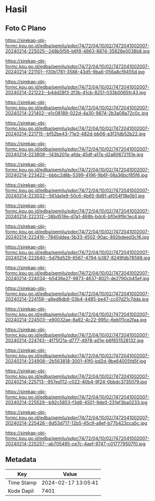 # Hasil

## Foto C Plano

https://sirekap-obj-formc.kpu.go.id/edba/pemilu/pdpr/74/72/04/10/02/7472041002007-20240214-225025--248b5f56-b6f8-4863-8874-35828e0038b8.jpg

https://sirekap-obj-formc.kpu.go.id/edba/pemilu/pdpr/74/72/04/10/02/7472041002007-20240214-221101--f30b1781-3588-43d5-9ba6-056a8cf8455d.jpg

https://sirekap-obj-formc.kpu.go.id/edba/pemilu/pdpr/74/72/04/10/02/7472041002007-20240214-221222--b4dd28f3-2f3b-41cb-8251-033b0065fc43.jpg

https://sirekap-obj-formc.kpu.go.id/edba/pemilu/pdpr/74/72/04/10/02/7472041002007-20240214-221402--e1c08189-022d-4a30-9874-2b3a08a72c0c.jpg

https://sirekap-obj-formc.kpu.go.id/edba/pemilu/pdpr/74/72/04/10/02/7472041002007-20240214-221715--bf52be43-71e3-482d-bb06-a3f31db52b22.jpg

https://sirekap-obj-formc.kpu.go.id/edba/pemilu/pdpr/74/72/04/10/02/7472041002007-20240214-223808--143b201a-afda-45df-a17a-d2a80672151e.jpg

https://sirekap-obj-formc.kpu.go.id/edba/pemilu/pdpr/74/72/04/10/02/7472041002007-20240214-223422--bbbc2d8b-5399-4196-9b6f-08a36bcf85f6.jpg

https://sirekap-obj-formc.kpu.go.id/edba/pemilu/pdpr/74/72/04/10/02/7472041002007-20240214-223032--561da1e9-50c6-4b65-8d91-af054f18e0b1.jpg

https://sirekap-obj-formc.kpu.go.id/edba/pemilu/pdpr/74/72/04/10/02/7472041002007-20240214-222312--38bd518e-d7a1-468b-bdc6-bf0e9f9c1ec4.jpg

https://sirekap-obj-formc.kpu.go.id/edba/pemilu/pdpr/74/72/04/10/02/7472041002007-20240214-222416--7840ddea-5b33-4502-90ac-892bdeed3c16.jpg

https://sirekap-obj-formc.kpu.go.id/edba/pemilu/pdpr/74/72/04/10/02/7472041002007-20240214-222640--5d76d529-6567-4794-b387-8249fdb78588.jpg

https://sirekap-obj-formc.kpu.go.id/edba/pemilu/pdpr/74/72/04/10/02/7472041002007-20240214-224034--b5436e27-9873-4637-8021-de2790cb45ef.jpg

https://sirekap-obj-formc.kpu.go.id/edba/pemilu/pdpr/74/72/04/10/02/7472041002007-20240214-224159--a9ed8db9-03b4-4485-be47-cc07d21c7dda.jpg

https://sirekap-obj-formc.kpu.go.id/edba/pemilu/pdpr/74/72/04/10/02/7472041002007-20240214-224503--e90032ae-8a92-4c22-995c-6eb111ce2faa.jpg

https://sirekap-obj-formc.kpu.go.id/edba/pemilu/pdpr/74/72/04/10/02/7472041002007-20240214-224743--4f75f21a-d777-4978-a01e-b6f651528132.jpg

https://sirekap-obj-formc.kpu.go.id/edba/pemilu/pdpr/74/72/04/10/02/7472041002007-20240214-224908--2b563818-3001-41f0-bd2d-9be64005fd5f.jpg

https://sirekap-obj-formc.kpu.go.id/edba/pemilu/pdpr/74/72/04/10/02/7472041002007-20240214-225713--957ed112-c022-40b4-9f24-0bbdc3735079.jpg

https://sirekap-obj-formc.kpu.go.id/edba/pemilu/pdpr/74/72/04/10/02/7472041002007-20240214-225529--b92c5853-f3d6-4501-9de0-231ef3ba0233.jpg

https://sirekap-obj-formc.kpu.go.id/edba/pemilu/pdpr/74/72/04/10/02/7472041002007-20240214-225426--8d53d717-12b5-45c9-a8ef-b77b423cca5c.jpg

https://sirekap-obj-formc.kpu.go.id/edba/pemilu/pdpr/74/72/04/10/02/7472041002007-20240214-225257--ab705495-ce7c-4aef-9747-c017779507f0.jpg


## Metadata

| Key        | Value               |
| ---------- | ------------------- |
| Time Stamp | 2024-02-17 13:05:41 |
| Kode Dapil | 7401                |



